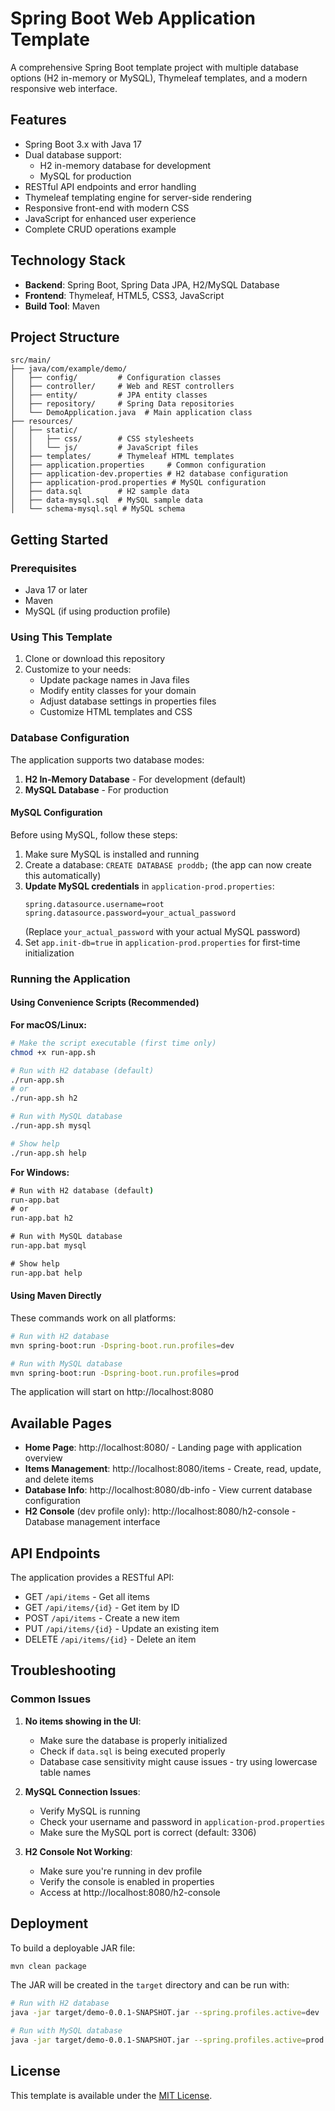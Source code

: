 # Spring Boot Web Application Template

A comprehensive Spring Boot template project with multiple database options (H2 in-memory or MySQL), Thymeleaf templates, and a modern responsive web interface.

## Features

- Spring Boot 3.x with Java 17
- Dual database support:
  - H2 in-memory database for development
  - MySQL for production
- RESTful API endpoints and error handling
- Thymeleaf templating engine for server-side rendering
- Responsive front-end with modern CSS
- JavaScript for enhanced user experience
- Complete CRUD operations example

## Technology Stack

- **Backend**: Spring Boot, Spring Data JPA, H2/MySQL Database
- **Frontend**: Thymeleaf, HTML5, CSS3, JavaScript
- **Build Tool**: Maven

## Project Structure

```
src/main/
├── java/com/example/demo/
│   ├── config/         # Configuration classes
│   ├── controller/     # Web and REST controllers
│   ├── entity/         # JPA entity classes
│   ├── repository/     # Spring Data repositories
│   └── DemoApplication.java  # Main application class
├── resources/
│   ├── static/
│   │   ├── css/        # CSS stylesheets
│   │   └── js/         # JavaScript files
│   ├── templates/      # Thymeleaf HTML templates
│   ├── application.properties     # Common configuration
│   ├── application-dev.properties # H2 database configuration
│   ├── application-prod.properties # MySQL configuration
│   ├── data.sql        # H2 sample data
│   ├── data-mysql.sql  # MySQL sample data
│   └── schema-mysql.sql # MySQL schema
```

## Getting Started

### Prerequisites

- Java 17 or later
- Maven
- MySQL (if using production profile)

### Using This Template

1. Clone or download this repository
2. Customize to your needs:
   - Update package names in Java files
   - Modify entity classes for your domain
   - Adjust database settings in properties files
   - Customize HTML templates and CSS

### Database Configuration

The application supports two database modes:
1. **H2 In-Memory Database** - For development (default)
2. **MySQL Database** - For production

#### MySQL Configuration

Before using MySQL, follow these steps:

1. Make sure MySQL is installed and running
2. Create a database: `CREATE DATABASE proddb;` (the app can now create this automatically)
3. **Update MySQL credentials** in `application-prod.properties`:
   ```properties
   spring.datasource.username=root
   spring.datasource.password=your_actual_password
   ```
   (Replace `your_actual_password` with your actual MySQL password)
4. Set `app.init-db=true` in `application-prod.properties` for first-time initialization

### Running the Application

#### Using Convenience Scripts (Recommended)

**For macOS/Linux:**
```bash
# Make the script executable (first time only)
chmod +x run-app.sh

# Run with H2 database (default)
./run-app.sh
# or
./run-app.sh h2

# Run with MySQL database
./run-app.sh mysql

# Show help
./run-app.sh help
```

**For Windows:**
```cmd
# Run with H2 database (default)
run-app.bat
# or
run-app.bat h2

# Run with MySQL database
run-app.bat mysql

# Show help
run-app.bat help
```

#### Using Maven Directly

These commands work on all platforms:

```bash
# Run with H2 database
mvn spring-boot:run -Dspring-boot.run.profiles=dev

# Run with MySQL database
mvn spring-boot:run -Dspring-boot.run.profiles=prod
```

The application will start on http://localhost:8080

## Available Pages

- **Home Page**: http://localhost:8080/ - Landing page with application overview
- **Items Management**: http://localhost:8080/items - Create, read, update, and delete items
- **Database Info**: http://localhost:8080/db-info - View current database configuration
- **H2 Console** (dev profile only): http://localhost:8080/h2-console - Database management interface

## API Endpoints

The application provides a RESTful API:

- GET `/api/items` - Get all items
- GET `/api/items/{id}` - Get item by ID
- POST `/api/items` - Create a new item
- PUT `/api/items/{id}` - Update an existing item
- DELETE `/api/items/{id}` - Delete an item

## Troubleshooting

### Common Issues

1. **No items showing in the UI**: 
   - Make sure the database is properly initialized 
   - Check if `data.sql` is being executed properly
   - Database case sensitivity might cause issues - try using lowercase table names

2. **MySQL Connection Issues**:
   - Verify MySQL is running
   - Check your username and password in `application-prod.properties`
   - Make sure the MySQL port is correct (default: 3306)

3. **H2 Console Not Working**:
   - Make sure you're running in dev profile
   - Verify the console is enabled in properties
   - Access at http://localhost:8080/h2-console

## Deployment

To build a deployable JAR file:

```bash
mvn clean package
```

The JAR will be created in the `target` directory and can be run with:

```bash
# Run with H2 database
java -jar target/demo-0.0.1-SNAPSHOT.jar --spring.profiles.active=dev

# Run with MySQL database
java -jar target/demo-0.0.1-SNAPSHOT.jar --spring.profiles.active=prod
```

## License

This template is available under the [MIT License](LICENSE). 